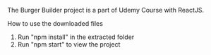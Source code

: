 The Burger Builder project is a part of Udemy Course with ReactJS.

How to use the downloaded files

1) Run "npm install" in the extracted folder
2) Run "npm start" to view the project